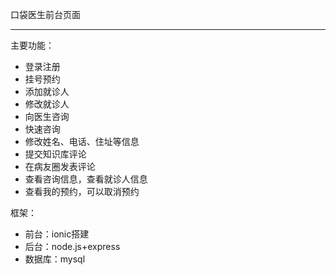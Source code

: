 口袋医生前台页面

---

主要功能：
+ 登录注册
+ 挂号预约
+ 添加就诊人
+ 修改就诊人
+ 向医生咨询
+ 快速咨询
+ 修改姓名、电话、住址等信息
+ 提交知识库评论
+ 在病友圈发表评论
+ 查看咨询信息，查看就诊人信息
+ 查看我的预约，可以取消预约

框架：
+ 前台：ionic搭建
+ 后台：node.js+express
+ 数据库：mysql
